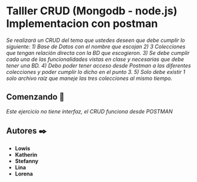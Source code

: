 # Talller CRUD (Mongodb - node.js) Implementacion con postman

_Se realizará un CRUD del tema que ustedes deseen que debe cumplir lo siguiente:_
_1)  Base de Datos con el nombre que escojan_
_2)  3 Colecciones que tengan relación directa con la BD que escogieron._
_3) Se debe cumplir cada una de las funcionalidades vistas en clase y necesarias que debe tener una BD._
_4) Debo poder tener acceso desde Postman a las diferentes colecciones y poder cumplir lo dicho en el punto 3._
_5) Solo debe existir 1 solo archivo raíz que maneje las tres colecciones al mismo tiempo._

## Comenzando 🚀

_Este ejercicio no tiene interfaz, el CRUD funciona desde POSTMAN_

## Autores ✒️

* **Lowis** 
* **Katherin**
* **Stefanny**
* **Lina**
* **Lorena**    
